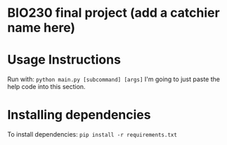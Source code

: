 # BIO230 final project (add a catchier name here)

# Usage Instructions
Run with:
`python main.py [subcommand] [args]`
I'm going to just paste the help code into this section.

# Installing dependencies
To install dependencies:
`pip install -r requirements.txt`
